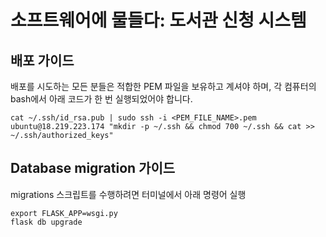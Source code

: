 # 소프트웨어에 물들다: 도서관 신청 시스템

## 배포 가이드

배포를 시도하는 모든 분들은 적합한 PEM 파일을 보유하고 계셔야 하며, 각 컴퓨터의 bash에서 아래 코드가 한 번 실행되었어야 합니다.

```
cat ~/.ssh/id_rsa.pub | sudo ssh -i <PEM_FILE_NAME>.pem ubuntu@18.219.223.174 "mkdir -p ~/.ssh && chmod 700 ~/.ssh && cat >> ~/.ssh/authorized_keys"
```


## Database migration 가이드

migrations 스크립트를 수행하려면 터미널에서 아래 명령어 실행
```
export FLASK_APP=wsgi.py
flask db upgrade
```
